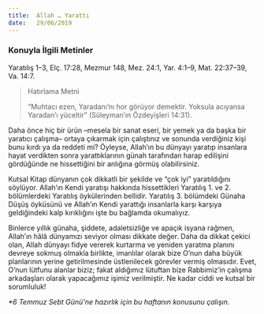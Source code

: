 ```yaml
---
title:  Allah … Yarattı
date:   29/06/2019
---
```


### Konuyla İlgili Metinler
Yaratılış 1–3, Elç. 17:28, Mezmur 148, Mez. 24:1, Yar. 4:1–9, Mat. 22:37–39, Va. 14:7.

> <p>Hatırlama Metni</p>
> “Muhtacı ezen, Yaradanı’nı hor görüyor demektir. Yoksula acıyansa Yaradan’ı yüceltir” (Süleyman’ın Özdeyişleri 14:31).

Daha önce hiç bir ürün –mesela bir sanat eseri, bir yemek ya da başka bir yaratıcı çalışma– ortaya çıkarmak için çalıştınız ve sonunda verdiğiniz kişi bunu kırdı ya da reddeti mi? Öyleyse, Allah’ın bu dünyayı yaratıp insanlara hayat verdikten sonra yarattıklarının günah tarafından harap edilişini gördüğünde ne hissettiğini bir anlığına görmüş olabilirsiniz.

Kutsal Kitap dünyanın çok dikkatli bir şekilde ve “çok iyi” yaratıldığını söylüyor. Allah’ın Kendi yaratışı hakkında hissettikleri Yaratılış 1. ve 2. bölümlerdeki Yaratılış öykülerinden bellidir. Yaratılış 3. bölümdeki Günaha Düşüş öyküsünü ve Allah’ın Kendi yarattığı insanlarla karşı karşıya geldiğindeki kalp kırıklığını işte bu bağlamda okumalıyız.

Binlerce yıllık günaha, şiddete, adaletsizliğe ve apaçık isyana rağmen, Allah’ın hâlâ dünyamızı seviyor olması dikkate değer. Daha da dikkat çekici olan, Allah dünyayı fidye vererek kurtarma ve yeniden yaratma planını devreye sokmuş olmakla birlikte, imanlılar olarak bize O’nun daha büyük planlarının yerine getirilmesinde üstlenilecek görevler vermiş olmasıdır. Evet, O’nun lütfunu alanlar biziz; fakat aldığımız lütuftan bize Rabbimiz’in çalışma arkadaşları olarak yapacağımız işimiz verilmiştir. Ne kadar ciddi ve kutsal bir sorumluluk!

_*6 Temmuz Sebt Günü’ne hazırlık için bu haftanın konusunu çalışın._
